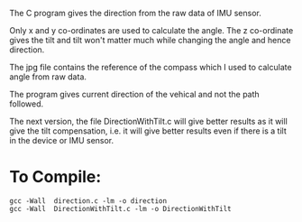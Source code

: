 The C program gives the direction from the raw data of IMU sensor.

Only x and y co-ordinates are used to calculate the angle. The z co-ordinate gives the tilt and tilt won't matter much while changing the angle and hence direction.

The jpg file contains the reference of the compass which I used to calculate angle from raw data.

The program gives current direction of the vehical and not the path followed.

The next version, the file DirectionWithTilt.c will give better results as it will give the tilt compensation, i.e. it will give better results even if there is a tilt in the device or IMU sensor.


To Compile:
===========
````
gcc -Wall  direction.c -lm -o direction
gcc -Wall  DirectionWithTilt.c -lm -o DirectionWithTilt
````
